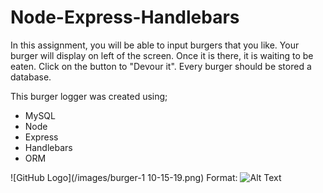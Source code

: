 # Node-Express-Handlebars

In this assignment, you will be able to input burgers that you like. Your burger will display on left of the screen. Once it is there, it is waiting to be eaten. Click on the button to "Devour it". Every burger should be stored a database. 

This burger logger was created using;
* MySQL
* Node
* Express
* Handlebars
* ORM 




![GitHub Logo](/images/burger-1 10-15-19.png)
Format: ![Alt Text](url)